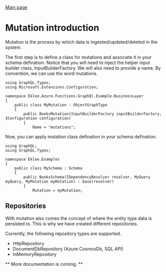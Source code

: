 [Main page](../README.md)

# Mutation introduction

Mutation is the process by which data is ingested/updated/deleted in the system.

The first step is to define a class for mutations and associate it in your schema defination. Notice that you will need to inject the helper input builder class, InputBuilderFactory. We will also need to provide a name. By convention, we can use the word mutations.

```
using GraphQL.Types;
using Microsoft.Extensions.Configuration;

namespace Eklee.Azure.Functions.GraphQl.Example.BusinessLayer
{
	public class MyMutation : ObjectGraphType
	{
		public BooksMutation(InputBuilderFactory inputBuilderFactory, IConfiguration configuration)
		{
			Name = "mutations";
```

Now, you can apply mutation class defination in your schema defination.
```
using GraphQL;
using GraphQL.Types;

namespace Eklee.Examples
{
    public class MySchema : Schema
    {
        public BooksSchema(IDependencyResolver resolver, MyQuery myQuery, MyMutation myMutation) : base(resolver)
        {
            Mutation = myMutation;
```

## Repositories

With mutation also comes the concept of where the entity type data is persisted to. This is why we have created different repositories.

Currently, the following repository types are supported.

- HttpRepository
- DocumentDbRepository (Azure CosmosDb, SQL API)
- InMemoryRepository

** More documentation is coming. **